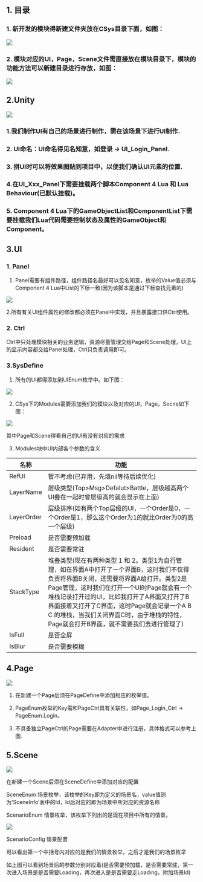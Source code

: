 ## 1. **目录**
### 1. 新开发的模块得新建文件夹放在CSys目录下面，如图：
![](https://cdn.nlark.com/yuque/0/2024/png/43297665/1712920206703-4b73b08c-3acb-441e-a2ba-4d6d85a03a76.png)

### 2. 模块对应的UI，Page，Scene文件需直接放在模块目录下，模块的功能方法可以新建目录进行存放，如图：
![](https://cdn.nlark.com/yuque/0/2024/png/43297665/1712920229282-1f1a3eac-c78d-4bdc-a5d3-19f7b5f19e38.png)

## 2.Unity
![](https://cdn.nlark.com/yuque/0/2024/png/43297665/1712920254690-e8cbcc93-58ee-497f-826b-a93ef62822a4.png)

### 1.我们制作UI有自己的场景进行制作，需在该场景下进行UI制作.
### 2. UI命名：UI命名得见名知意，如登录 -> UI_Login_Panel.
### 3. 拼UI时可以将效果图贴到项目中，以便我们确认UI元素的位置.
### 4.在UI_Xxx_Panel下需要挂载两个脚本Component 4 Lua 和 Lua Behaviour(已默认挂载)。
### 5. Component 4 Lua下的GameObjectList和ComponentList下需要挂载我们Lua代码需要控制状态及属性的GameObject和Component。


## 3.**UI**
### 1. Panel
1. Panel需要有组件路径，组件路径名最好可以见名知意，枚举的Value值必须与Component 4 Lua中List的下标一致(因为该脚本是通过下标查找元素的)

![](https://cdn.nlark.com/yuque/0/2024/png/43297665/1712920434301-9292873e-dc36-4919-b4f6-0d097ac8be17.png)

2.所有有关UI组件属性的修改都必须在Panel中实现，并且暴露接口供Ctrl使用。

### 2. Ctrl
Ctrl中只处理模块相关的业务逻辑，资源尽量管理交给Page和Scene处理，UI上的显示内容都交给Panel处理，Ctrl只负责调用即可。

### 3.SysDefine
1. 所有的UI都得添加到UIEnum枚举中。如下图：

![](https://cdn.nlark.com/yuque/0/2024/png/43297665/1712920553441-607bf4f5-040f-4c24-ab76-6e8e3840a5a6.png)

2. CSys下的Modules需要添加我们的模块以及对应的UI，Page，Secne如下图：

![](https://cdn.nlark.com/yuque/0/2024/png/43297665/1712920567951-605b8f03-e793-40e3-b73e-6c66f53a7c5a.png)

其中Page和Scene得看自己的UI有没有对应的需求

3. Modules块中UI内部各个参数的含义



| 名称 | 功能 |
| --- | --- |
| RefUI | 暂不考虑(已弃用，先填nil等待后续优化) |
| LayerName | 层级类型(Top>Msg>Defalut>Battle，层级越高两个UI叠在一起时曾层级高的就会显示在上面) |
| LayerOrder | 层级排序(如有两个Top层级的UI，一个Order是0，一个Order是1，那么这个Order为1的就比Order为0的高一个层级) |
| Preload | 是否需要预加载 |
| Resident | 是否需要常驻 |
| StackType | 堆叠类型(现在有两种类型 1 和 2。类型1为自行管理，如在界面A中打开了一个界面B，这时我们不仅得负责将界面B关闭，还需要将界面A给打开。类型2是Page管理，这时我们在打开一个UI时Page就会有一个堆栈记录打开过的UI，比如我打开了A界面又打开了B界面接着又打开了C界面，这时Page就会记录一个A B C 的堆栈，当我们关闭界面C时，由于堆栈的特性，Page就会打开B界面，就不需要我们去进行管理了) |
| IsFull | 是否全屏 |
| IsBlur | 是否需要模糊 |




## 4.Page
![](https://cdn.nlark.com/yuque/0/2024/png/43297665/1712920742086-6efcd370-c1fb-43dc-aeb6-3f2bb2e46bf3.png)

1. 在新建一个Page后须在PageDefine中添加相应的枚举值。

2. PageEnum枚举的Key需和PageCtrl具有关联性，如Page_Login_Ctrl -> PageEnum.Login。

3. 不具备独立PageCtrl的Page需要在Adapter中进行注册，具体格式可以参考上图.



## 5.Scene
![](https://cdn.nlark.com/yuque/0/2024/png/43297665/1712920783316-b2b9e620-3f22-4095-83ae-e9fd7a86e4ad.png)

在新建一个Scene后须在SceneDefine中添加对应的配置

SceneEnum 场景枚举，该枚举的Key即为定义的场景名，value值则为’SceneInfo’表中的Id，Id后对应的即为场景中所对应的资源名称

ScenarioEnum 情景枚举，该枚举下列出的是现在项目中所有的情景。

![](https://cdn.nlark.com/yuque/0/2024/png/43297665/1712920794731-02c9c5b2-26bd-4384-ba00-357c50f576dd.png)

ScenarioConfig 情景配置

可以看出第一个中括号内对应的是我们的情景枚举，之后才是我们的场景枚举

如上图可以看到场景后的参数分别对应着(是否需要预加载，是否需要常驻，第一次进入场景是是否需要Loading，再次进入是是否需要走Loading，附加场景Id)

